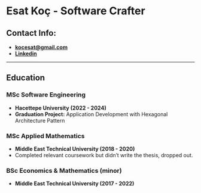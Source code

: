 # Esat Koç - Software Crafter

## Contact Info:
- **[kocesat@gmail.com](mailto:kocesat@gmail.com)**
- **[Linkedin](www.linkedin.com/in/kocesat)**

---
## Education

### MSc Software Engineering
- **Hacettepe University (2022 - 2024)**
- **Graduation Project:** Application Development with Hexagonal Architecture Pattern

### MSc Applied Mathematics
- **Middle East Technical University (2018 - 2020)**
- Completed relevant coursework but didn’t write the thesis, dropped out.

### BSc Economics & Mathematics (minor)
- **Middle East Technical University (2017 - 2022)**
